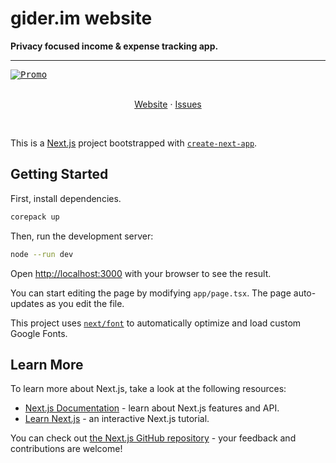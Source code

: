 # gider.im website

**Privacy focused income & expense tracking app.**

---

<kbd>
  <a href="https://gider.im">
    <img src="https://gider.im/og.png" alt="Promo">
  </a>
</kbd>
<div>&nbsp;</div>
<p align="center">
    <a href="https://gider.im">Website</a>
    ·
    <a href="https://github.com/needim/giderim-website/issues">Issues</a>
  </p>
<div>&nbsp;</div>

This is a [Next.js](https://nextjs.org/) project bootstrapped with [`create-next-app`](https://github.com/vercel/next.js/tree/canary/packages/create-next-app).

## Getting Started

First, install dependencies.

```bash
corepack up
```

Then, run the development server:

```bash
node --run dev
```

Open [http://localhost:3000](http://localhost:3000) with your browser to see the result.

You can start editing the page by modifying `app/page.tsx`. The page auto-updates as you edit the file.

This project uses [`next/font`](https://nextjs.org/docs/basic-features/font-optimization) to automatically optimize and load custom Google Fonts.

## Learn More

To learn more about Next.js, take a look at the following resources:

- [Next.js Documentation](https://nextjs.org/docs) - learn about Next.js features and API.
- [Learn Next.js](https://nextjs.org/learn) - an interactive Next.js tutorial.

You can check out [the Next.js GitHub repository](https://github.com/vercel/next.js/) - your feedback and contributions are welcome!
